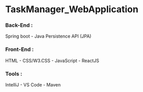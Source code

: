 # TaskManager_WebApplication  
### Back-End :  
Spring boot - Java Persistence API (JPA)  

### Front-End :  
HTML - CSS/W3.CSS - JavaScript - ReactJS

### Tools :  
IntelliJ - VS Code - Maven 

